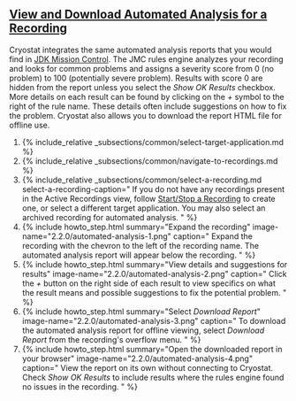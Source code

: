 ## [View and Download Automated Analysis for a Recording](#automated-analysis)
Cryostat integrates the same automated analysis reports that you would
find in [JDK Mission Control](https://github.com/openjdk/jmc). The
JMC rules engine analyzes your recording and looks for common problems
and assigns a severity score from 0 (no problem) to 100 (potentially
severe problem). Results with score 0 are hidden from the report unless
you select the _Show OK Results_ checkbox. More details on each
result can be found by clicking on the _+_ symbol to the right of
the rule name. These details often include suggestions on how to fix
the problem. Cryostat also allows you to download the report HTML file
for offline use.

<ol>
  <li>
    {% include_relative _subsections/common/select-target-application.md %}
  </li>
  <li>
    {% include_relative _subsections/common/navigate-to-recordings.md %}
  </li>
  <li>
    {% include_relative _subsections/common/select-a-recording.md
      select-a-recording-caption="
        If you do not have any recordings present in the Active Recordings
        view, follow
        <a href='#startstop-a-recording'>Start/Stop a Recording</a>
        to create one, or select a different target application.
        You may also select an archived recording for automated analysis.
      "
    %}
  </li>
  <li>
    {% include howto_step.html
      summary="Expand the recording"
      image-name="2.2.0/automated-analysis-1.png"
      caption="
        Expand the recording with the chevron to the left of the recording
        name. The automated analysis report will appear below the recording.
      "
    %}
  </li>
  <li>
    {% include howto_step.html
      summary="View details and suggestions for results"
      image-name="2.2.0/automated-analysis-2.png"
      caption="
        Click the <i>+</i> button on the right side of each result to view
        specifics on what the result means and possible suggestions to fix
        the potential problem.
      "
    %}
  </li>
  <li>
    {% include howto_step.html
      summary="Select <i>Download Report</i>"
      image-name="2.2.0/automated-analysis-3.png"
      caption="
        To download the automated analysis report for offline viewing,
        select <i>Download Report</i> from the recording's overflow
        menu.
      "
    %}
  </li>
  <li>
    {% include howto_step.html
      summary="Open the downloaded report in your browser"
      image-name="2.2.0/automated-analysis-4.png"
      caption="
        View the report on its own without connecting to Cryostat.
        Check <i>Show OK Results</i> to include results where the rules
        engine found no issues in the recording.
      "
    %}
  </li>
</ol>
